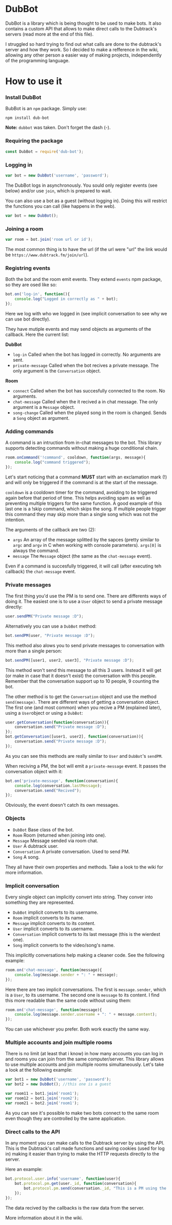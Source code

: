 # DubBot
DubBot is a library which is being thought to be used to make bots. It also contains a custom API that allows to make direct calls to the Dubtrack's servers (read more at the end of this file).

I struggled so hard trying to find out what calls are done to the dubtrack's server and how they work. So I decided to make a refference in the wiki, allowing any other person a easier way of making projects, independently of the programming language.

# How to use it
### Install DubBot
BubBot is an `npm` package. Simply use:
```
npm install dub-bot
```
**Note:** `dubbot` was taken. Don't forget the dash (-).

### Requiring the package
```js
const DubBot = require('dub-bot');
```

### Logging in
```js
var bot = new DubBot('username', 'password');
```
The DubBot logs in asynchronously. You sould only register events (see below) and/or use `join`, which is prepared to wait.

You can also use a bot as a guest (without logging in). Doing this will restrict the functions you can call (like happens in the web).
```js
var bot = new DubBot();
```

### Joining a room
```js
var room = bot.join('room url or id');
```
The most common thing is to have the url (if the url were "url" the link would be `https://www.dubtrack.fm/join/url`).


### Registring events
Both the bot and the room emit events. They extend `events` npm package, so they are osed like so:
```js
bot.on('log-in', function(){
	console.log("Logged in correctly as " + bot);
});
```
Here we log with who we logged in (see implicit conversation to see why we can use bot directly).

They have mutiple events and may send objects as arguments of the callback. Here the current list:

**DubBot**
 - `log-in` Called when the bot has logged in correctly. No arguments are sent.
 - `private-message` Called when the bot recives a private message. The only argument is the `Conversation` object.

**Room**
 - `connect` Called when the bot has succesfully connected to the room. No arguments.
 - `chat-message` Called when the it recived a in chat message. The only argument is a `Message` object.
 - `song-change` Called when the played song in the room is changed. Sends a `Song` object as argument.

### Adding commands
A command is an intruction from in-chat messages to the bot. This library supports detecting commands without making a huge conditional chain.
```js
room.onCommand('!command', cooldown, function(args, message){
	console.log("command triggered");
});
```
Let's start noticing that a command **MUST** start with an exclamation mark (!) and will only be triggered if the command is at the start of the message.

`cooldown` is a cooldown timer for the command, avoiding to be triggered again before that period of time. This helps avoiding spam as well as preventing multiple triggers for the same function. A good example of this last one is a !skip command, which skips the song. If multiple people trigger this command they may skip more than a single song which was not the intention.

The arguments of the callback are two (2):
 - `args` An array of the message splitted by the sapces (pretty similar to `argc` and `argv` in C when working with console parameters). `args[0]` is always the command.
 - `message` The `Message` object (the same as the `chat-message` event).

Even if a command is succesfully triggered, it will call (after executing teh callback) the `chat-message` event.

### Private messages
The first thing you'd use the PM is to send one. There are differents ways of doing it. The easiest one is to use a `User` object to send a private message directly:
```js
user.sendPM("Private message :D");
```
Alternatively you can use a `DubBot` method:
```js
bot.sendPM(user, "Private message :D");
```
This method also alows you to send private messages to conversation with more than a single person:
```js
bot.sendPM([user1, user2, user3], "Private message :D");
```
This method won't send this message to all this 3 users. Instead it will get (or make in case that it doesn't exist) the conversation with this people. Remember that the conversation support up to 10 people, 9 counting the bot.

The other method is to get the `Conversation` object and use the method `send(message)`. There are different ways of getting a conversation object. The first one (and most common) when you recive a PM (explained later), using a `User`object or using a `DubBot`:
```js
user.getConversation(function(conversation)){
	conversation.send("Private message :D");
});
bot.getConversation([user1, user2], function(conversation)){
	conversation.send("Private message :D");
});
```
As you can see this methods are really similar to `User` and `DubBot`'s `sendPM`.

When reciving a PM, the bot will emit a `private-message` event. It passes the conversation object with it:
```js
bot.on('private-message', function(conversation){
	console.log(conversation.lastMessage);
	conversation.send("Recived");
});
```
Obviously, the event doesn't catch its own messages.

### Objects
 - `DubBot` Base class of the bot.
 - `Room` Room (returned when joining into one).
 - `Message` Message sended via room chat.
 - `User` A dubtrack user.
 - `Conversation` A private conversation. Used to send PM.
 - `Song` A song.

They all have their own properties and methods. Take a look to the wiki for more information.

### Implicit conversation
Every single object can implicitly convert into string. They conver into something they are represented.
 - `DubBot` implicit converts to its username.
 - `Room` implicit converts to its name.
 - `Message` implicit converts to its content.
 - `User` implicit converts to its username.
 - `Conversation` implicit converts to its last message (this is the wierdest one).
 - `Song` implicit converts to the video/song's name.

This implicitly conversations help making a cleaner code. See the following example:
```js
room.on('chat-message', function(message){
	console.log(message.sender + ": " + message);
});
```
Here there are two implicit conversations. The first is `message.sender`, which is a `User`, to its username. The second one is `message` to its content. I find this more readable than the same code without using them:
```js
room.on('chat-message', function(message){
	console.log(message.sender.username + ": " + message.content);
});
```
You can use whichever you prefer. Both work exactly the same way.

### Multiple accounts and join multiple rooms
There is no limit (at least that i know) in how many accounts you can log in and rooms you can join from the same computer/server. This library allows to use multiple accounts and join multiple rooms simultaneously. Let's take a look at the following example:
```js
var bot1 = new DubBot('username', 'password');
var bot2 = new DubBot(); //this one is a guest

var room11 = bot1.join('room1');
var room12 = bot1.join('room2');
var room21 = bot2.join('room1');
```
As you can see it's possible to make two bots connect to the same room even though they are controlled by the same application.

### Direct calls to the API
In any moment you can make calls to the Dubtrack server by using the API. This is the Dubtrack's call made functions and saving cookies (used for log in) making it easier than trying to make the HTTP requests directly to the server.

Here an example:
```js
bot.protocol.user.info('username', function(user){
	bot.protocol.pm.get(user._id, function(conversation){
		bot.protocol.pm.send(conversation._id, "This is a PM using the API.");
	});
});
```
The data recived by the callbacks is the raw data from the server.

More information about it in the wiki.
